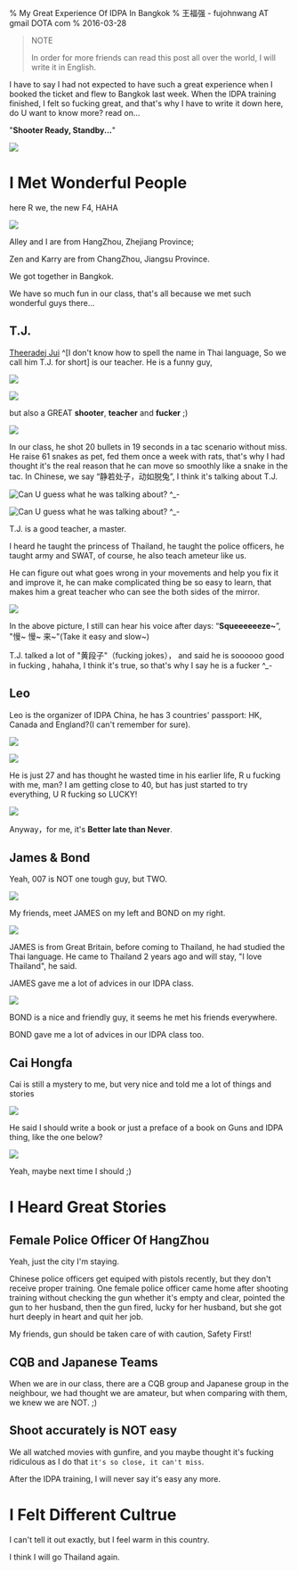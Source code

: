 % My Great Experience Of IDPA In Bangkok
% 王福强 - fujohnwang AT gmail DOTA com
% 2016-03-28
 
> NOTE
> 
> In order for more friends can read this post all over the world, I will write it in English.

I have to say I had not expected to have such a great experience when I booked the ticket and flew to Bangkok last week. When the IDPA training finished, I felt so fucking great, and that's why I have to write it down here, do U want to know more?  read on...

"**Shooter Ready, Standby...**"

![](images/graduate.JPG)

# I Met Wonderful People

here R we, the new F4, HAHA

![](images/F4.jpg)

Alley and I are from HangZhou, Zhejiang Province; 

Zen and Karry are from ChangZhou, Jiangsu Province.

We got together in Bangkok.

We have so much fun in our class, that's all because we met such wonderful guys there...

## T.J.

[Theeradej Jui](https://www.facebook.com/theeradej.jui) ^[I don't know how to spell the name in Thai language, So we call him T.J. for short] is our teacher. He is a funny guy, 

![](images/TJ2.JPG)

![](images/TJ3.JPG)

but also a GREAT **shooter**, **teacher** and **fucker** ;)

![](images/TJ.JPG)

In our class, he shot 20 bullets in 19 seconds in a tac scenario without miss. He raise 61 snakes as pet, fed them once a week with rats, that's why I had thought it's the real reason that he can move so smoothly like a snake in the tac. In Chinese, we say “静若处子，动如脱兔”, I think it's talking about T.J. 

![Can U guess what he was talking about? ^_-](images/TJ_BANG1.JPG)

![Can U guess what he was talking about? ^_-](images/TJ_BANG2.JPG)

T.J. is a good teacher, a master. 

I heard he taught the princess of Thailand, he taught the police officers, he taught army and SWAT, of course, he also teach ameteur like us.

He can figure out what goes wrong in your movements and help you fix it and improve it, he can make complicated thing be so easy to learn, that makes him a great teacher who can see the both sides of the mirror.

![](images/Squeeeeze.jpg)

In the above picture, I still can hear his voice after days: “**Squeeeeeeze~**”,  "慢~ 慢~ 来~"(Take it easy and slow~)


T.J. talked a lot of "黄段子"（fucking jokes）， and said he is soooooo good in fucking , hahaha, I think it's true, so that's why I say he is a fucker ^_-



## Leo

Leo is the organizer of IDPA China, he has 3 countries' passport: HK, Canada and England?(I can't remember for sure). 

![](images/LEO0.JPG)

![](images/LEO1.JPG)

He is just 27 and has thought he wasted time in his earlier life,    R u fucking with me, man? I am getting close to 40, but has just started to try everything, U R fucking so LUCKY! 

![](images/try-everything.jpg)

Anyway，for me, it's **Better late than Never**.

## James & Bond 

Yeah, 007 is NOT one tough guy, but TWO. 

![](images/JAMES.BOND.JPG)

My friends, meet JAMES on my left and BOND on my right.

![](images/JAMES.JPG)

JAMES is from Great Britain, before coming to Thailand, he had studied the Thai language. He came to Thailand 2 years ago and will stay, "I love Thailand", he said.

JAMES gave me a lot of advices in our IDPA class.

![](images/BOND.JPG)

BOND is a nice and friendly guy, it seems he met his friends everywhere. 

BOND gave me a lot of advices in our IDPA class too.


## Cai Hongfa

Cai is still a mystery to me, but very nice and told me a lot of things and stories

![](images/Cai-and-me.JPG)

He said I should write a book or just a preface of a book on Guns and IDPA thing, like the one below? 

![](images/zen-of-moter.jpg)

Yeah, maybe next time I should ;)

# I Heard Great Stories

## Female Police Officer Of HangZhou

Yeah, just the city I'm staying. 

Chinese police officers get equiped with pistols recently, but they don't receive proper training. One female police officer came home after shooting training without checking the gun whether it's empty and clear, pointed the gun to her husband, then the gun fired, lucky for her husband, but she got hurt deeply in heart and quit her job.

My friends, gun should be taken care of with caution, Safety First!

## CQB and Japanese Teams

When we are in our class, there are a CQB group and Japanese group in the neighbour, we had thought we are amateur, but when comparing with them, we knew we are NOT. ;)

## Shoot accurately is NOT easy

We all watched movies with gunfire, and you maybe thought it's fucking ridiculous as I do that `it's so close, it can't miss`.

After the IDPA training, I will never say it's easy any more.

# I Felt Different Cultrue

I can't tell it out exactly, but I feel warm in this country. 

I think I will go Thailand again.




